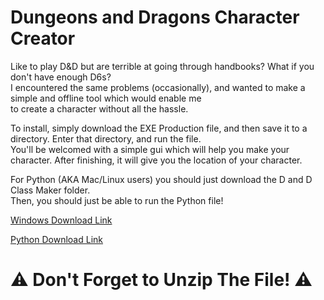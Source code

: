 # Dungeons and Dragons Character Creator

Like to play D&D but are terrible at going through handbooks? What if you don't have enough D6s? <br>
I encountered the same problems (occasionally), and wanted to make a simple and offline tool which would enable me<br>
to create a character without all the hassle. 

To install, simply download the EXE Production file, and then save it to a directory. Enter that directory, and run the file.<br>
You'll be welcomed with a simple gui which will help you make your character. After finishing, it will give you the location of your character.

For Python (AKA Mac/Linux users) you should just download the D and D Class Maker folder. 
<br>Then, you should just be able to run the Python file! 

<a href="https://downgit.github.io/#/home?url=https://github.com/Zackmartin238/DungeonsAndDragons-Character-Creator-and-PDF-Generator/tree/main/EXE%20Production"> Windows Download Link</a>

<a href="https://downgit.github.io/#/home?url=https://github.com/Zackmartin238/DungeonsAndDragons-Character-Creator-and-PDF-Generator/tree/main/D%20and%20D%20Class%20maker"> Python Download Link </a>

# ⚠️ Don't Forget to Unzip The File! ⚠️
